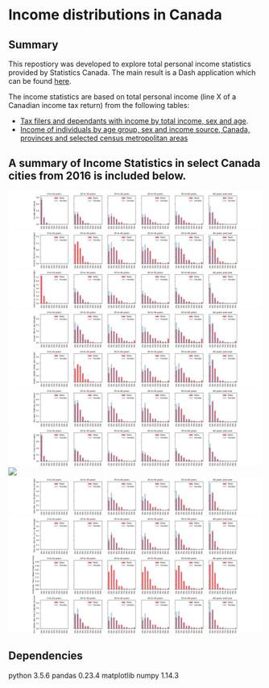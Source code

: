 # Income distributions in Canada

## Summary
This repostiory was developed to explore total personal income statistics provided by Statistics Canada.  The main result is a Dash application which can be found [here](add-path-to-app).

The income statistics are based on total personal income (line X of a Canadian income tax return) from the following tables:
- [Tax filers and dependants with income by total income, sex and age](https://doi.org/10.25318/1110000801-eng).
- [Income of individuals by age group, sex and income source, Canada, provinces and selected census metropolitan areas](https://doi.org/10.25318/1110023901-eng)

## A summary of Income Statistics in select Canada cities from 2016 is included below.

![](/figures/Canada.png)
![](/figures/Victoria_British_Columbia.png)
![](/figures/Vancouver_British_Columbia.png)
![](/figures/Calgary_Alberta.png)
![](/figures/Regina_Saskatchewan.png)
![](/figures/Winnipeg_Manitoba.png)
![](/figures/Toronto_Ontario.png)
![](/figures/Montréal_Quebec.png)
![](/figures/Saint_John_New_Brunswick.png)
![](/figures/Moncton_New_Brunswick.png)
![](/figures/Charlottetown_Prince_Edward_Island.png)
![](/figures/St._John's_Newfoundland_and_Labrador.png)

## Dependencies

python 3.5.6
pandas 0.23.4
matplotlib
numpy 1.14.3
